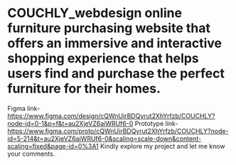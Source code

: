 # COUCHLY_webdesign online furniture purchasing website that offers an immersive and interactive shopping experience that helps users find and purchase the perfect furniture for their homes.
Figma link- https://www.figma.com/design/cQWnUirBDQyrut2XhYrfzb/COUCHLY?node-id=0-1&p=f&t=au2XjeVZ6aiWRUf6-0
Prototype link- https://www.figma.com/proto/cQWnUirBDQyrut2XhYrfzb/COUCHLY?node-id=5-214&t=au2XjeVZ6aiWRUf6-0&scaling=scale-down&content-scaling=fixed&page-id=0%3A1
Kindly explore my project and let me know your comments.

